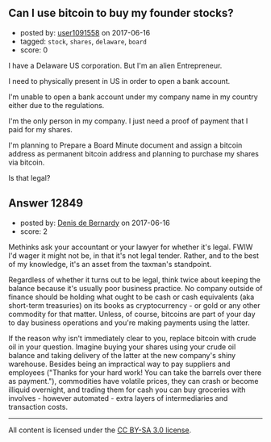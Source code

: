 ## Can I use bitcoin to buy my founder stocks?

- posted by: [user1091558](https://stackexchange.com/users/1098507/user1091558) on 2017-06-16
- tagged: `stock`, `shares`, `delaware`, `board`
- score: 0

I have a Delaware US corporation. But I'm an alien Entrepreneur.

I need to physically present in US in order to open a bank account.

I'm unable to open a bank account under my company name in my country either due to the regulations.

I'm the only person in my company. I just need a proof of payment that I paid for my shares.

I'm planning to Prepare a Board Minute document and assign a bitcoin address as permanent bitcoin address and planning to purchase my shares via bitcoin.

Is that legal?






## Answer 12849

- posted by: [Denis de Bernardy](https://stackexchange.com/users/182468/denis-de-bernardy) on 2017-06-16
- score: 2

Methinks ask your accountant or your lawyer for whether it's legal. FWIW I'd wager it might not be, in that it's not legal tender. Rather, and to the best of my knowledge, it's an asset from the taxman's standpoint.

Regardless of whether it turns out to be legal, think twice about keeping the balance because it's usually poor business practice. No company outside of finance should be holding what ought to be cash or cash equivalents (aka short-term treasuries) on its books as cryptocurrency - or gold or any other commodity for that matter. Unless, of course, bitcoins are part of your day to day business operations and you're making payments using the latter.

If the reason why isn't immediately clear to you, replace bitcoin with crude oil in your question. Imagine buying your shares using your crude oil balance and taking delivery of the latter at the new company's shiny warehouse. Besides being an impractical way to pay suppliers and employees ("Thanks for your hard work! You can take the barrels over there as payment."), commodities have volatile prices, they can crash or become illiquid overnight, and trading them for cash you can buy groceries with involves - however automated - extra layers of intermediaries and transaction costs.



---

All content is licensed under the [CC BY-SA 3.0 license](https://creativecommons.org/licenses/by-sa/3.0/).

